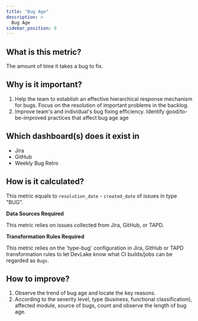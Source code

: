 ```yaml
---
title: "Bug Age"
description: >
  Bug Age
sidebar_position: 9
---
```


## What is this metric? 
The amount of time it takes a bug to fix.

## Why is it important?
1. Help the team to establish an effective hierarchical response mechanism for bugs. Focus on the resolution of important problems in the backlog.
2. Improve team's and individual's bug fixing efficiency. Identify good/to-be-improved practices that affect bug age age

## Which dashboard(s) does it exist in
- Jira
- GitHub
- Weekly Bug Retro


## How is it calculated?
This metric equals to `resolution_date` - `created_date` of issues in type "BUG".

<b>Data Sources Required</b>

This metric relies on issues collected from Jira, GitHub, or TAPD.

<b>Transformation Rules Required</b>

This metric relies on the 'type-bug' configuration in Jira, GitHub or TAPD transformation rules to let DevLake know what CI builds/jobs can be regarded as `Bugs`.


## How to improve?
1. Observe the trend of bug age and locate the key reasons.
2. According to the severity level, type (business, functional classification), affected module, source of bugs, count and observe the length of bug age.